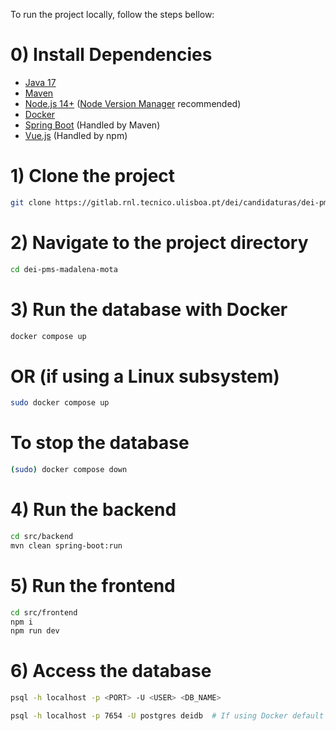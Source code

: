 To run the project locally, follow the steps bellow:

# 0) Install Dependencies

- [Java 17](https://www.oracle.com/java/technologies/javase/jdk17-archive-downloads.html)
- [Maven](https://maven.apache.org/download.cgi)
- [Node.js 14+](https://nodejs.org/en/) ([Node Version Manager](https://github.com/nvm-sh/nvm) recommended)
- [Docker](https://www.docker.com/)
- [Spring Boot](https://spring.io/) (Handled by Maven)
- [Vue.js](https://vuejs.org/) (Handled by npm)

# 1) Clone the project

```bash
git clone https://gitlab.rnl.tecnico.ulisboa.pt/dei/candidaturas/dei-pms-sols-candidatos/dei-pms-madalena-mota.git
```

# 2) Navigate to the project directory

```bash
cd dei-pms-madalena-mota
```

# 3) Run the database with Docker

```bash
docker compose up
```

# OR (if using a Linux subsystem)

```bash
sudo docker compose up
```

# To stop the database

```bash
(sudo) docker compose down
```

# 4) Run the backend

```bash
cd src/backend  
mvn clean spring-boot:run
```

# 5) Run the frontend

```bash
cd src/frontend
npm i
npm run dev
```

# 6) Access the database

```bash
psql -h localhost -p <PORT> -U <USER> <DB_NAME>
```

```bash
psql -h localhost -p 7654 -U postgres deidb  # If using Docker default
```